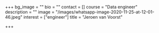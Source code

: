 +++
bg_image = ""
bio = ""
contact = []
course = "Data engineer"
description = ""
image = "/images/whatsapp-image-2020-11-25-at-12-01-46.jpeg"
interest = ["engineer"]
title = "Jeroen van Voorst"

+++
